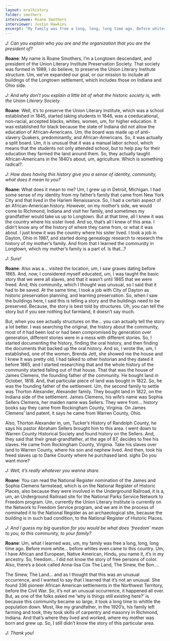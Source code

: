 ```yaml
---
layout: oralhistory
folder: smothers
interviewee: Roane Smothers
interviewer: Justin Hawkins
excerpt: "My family was free a long, long, long time ago. Before whites even came to this country. I thought that this was an unusual occurrence, and I wanted to say that I learned that it’s not unusual. [Anna-Lisa Cox in *The Bone and Sinew of the Land*] found 336 pioneer African American settlements in the Northwest Territory, before the Civil War. So, it’s not an unusual occurrence, it happened all over. This community became so large, it took a long time to whittle the population down. Most, like my grandfather, in the 1920’s, his family left farming and took skills of carpentry and masonry to Richmond, Indiana.""
---
```


*J: Can you explain who you are and the organization that you are the president of?*

**Roane**: My name is Roane Smothers, I’m a Longtown descendant, and president of the Union Literary Institute Preservation Society. That society was formed in 1989, I do believe, to preserve the Union Literary Institute structure. Um, we’ve expanded our goal, or our mission to include all buildings of the Longtown settlement, which includes those on Indiana and Ohio side.

*J: And why don’t you explain a little bit of what the historic society is, with the Union Literary Society.*

**Roane**: Well, it’s to preserve the Union Literary Institute, which was a school established in 1845, started taking students in 1846, was a coeducational, non-racial, accepted blacks, whites, women, um, for higher education. It was established for black because the state of Indiana did not allow the education of African-Americans. Um, the board was made up of anti-slavery Quakers, predominantly, and African-Americans. So, it was actually a split board. Um, it is unusual that it was a manual labor school, which means that the students not only attended school, but to help pay for their education they farmed the land around them. So, they actually taught African-Americans in the 1840’s about, um, agriculture. Which is something radical?.

*J: How does having this history give you a sense of identity, community, what does it mean to you?*

**Roane**: What does it mean to me? Um, I grew up in Detroit, Michigan. I had some sense of my identity from my father’s family that came from New York City and that lived in the Harlem Renaissance. So, I had a certain aspect of an African-American history. However, on my mother’s side, we would come to Richmond, Indiana and visit her family, and sometimes my grandfather would take us up to Longtown. But at that time, all I knew it was the country where his sister lived. And so, that’s all I knew of this area. I didn’t know any of the history of where they came from, or what it was about. I just knew it was the country where his sister lived. I took a job in Dayton, Ohio in 1987, and started doing genealogy research to research the history of my mother’s family. And from that I learned the community in Longtown, which my mother’s family is a part of. Is that…?

*J: Sure!*

**Roane**: Also was a… visited the location, um, I saw graves dating before 1865. And, now, I considered myself educated, um, I was taught the basic story that we were all slaves, and that it wasn’t until 1865 that we were freed. And, this community, which I thought was unusual, so I said that it had to be saved. At the same time, I took a job with City of Dayton as historic preservation planning, and learning preservation. So, when I saw the buildings here, I said this is telling a story and the buildings need to be preserved. Because, the story is best told by structures. Uh, you can tell the story but if you see nothing but farmland, it doesn’t say much.

But, when you see actually structures on the… you can actually tell the story a lot better. I was searching the original, the history about the community, most of it had been lost or had been compromised by generation over generation, different stories were in a mess with different stories. So, I started documenting the history, finding the oral history, and then finding the documents that backed up the oral history. And so, I wrote the, um, I established, one of the women, Brenda Jett, she showed me the house and I knew it was pretty old, I had talked to other historian and they dated it before 1865, and I started researching that and the whole history of the community started falling out of that house. That that was the house of James Clemens, the founding father of the community. He bought land in October, 1818. And, that particular piece of land was bought in 1822. So, he was the founding father of the settlement. Um, the second family to settle was Thorton Alexander, Alexander family. They bought land in 1822, on the Indiana side of the settlement. James Clemens, his wife’s name was Sophia Sellers Clemens, her maiden name was Sellers. They were from… history books say they came from Rockingham County, Virginia. On James Clemens’ land patent, it says he came from Warren County, Ohio.

Also, Thorton Alexander in, um, Tucker’s History of Randolph County, he says his pastor Abraham Sellers brought him to this area. I went down to Warren County Historical Society and found history on the Sellers. And, they said that their great-grandfather, at the age of 87, decides to free his slaves. He came from Rockingham County, Virginia. Take his slaves over land to Warren County, where his son and nephew lived. And then, took his freed slaves up to Darke County where he purchased land. *sighs* Do you want more?

*J: Well, it’s really whatever you wanna share.*

**Roane**: You can read the National Register nomination of the James and Sophia Clemens farmstead, which is on the National Register of Historic Places, also because they were involved in the Underground Railroad, it is a, um, an Underground Railroad site for the National Parks Service Network to Freedom program. Um, currently the Union Literary Institute is currently on the Network to Freedom Service program, and we are in the process of nominated it to the National Register as an archaeological site, because the building is in such bad condition, to the National Register of Historic Places.

*J: And I guess my big question for you would be what does ‘freedom’ mean to you, to this community, to your family?*

**Roane**: Um, what I learned was, um, my family was free a long, long, long time ago. Before more white… before whites even came to this country. Um, I have African and European, Native American, Hindu, you name it, it’s in my ancestry. So, freedom… I did not know the story of free persons of color. Also, there’s a book called Anna-lisa Cox The Land, The Sinew, the Bon….

The Sinew, The Land… and as I thought that this was an unusual occurrence, and I wanted to say that I learned that it’s not an unusual. She found 336 pioneer African American settlements in the Northwest Territory, before the Civil War. So, it’s not an unusual occurrence, it happened all over. But, as one of the folks asked me ‘why is things still existing here?’ is because this community became so large, it took a long time to whittle the population down. Most, like my grandfather, in the 1920’s, his family left farming and took, they took skills of carpentry and masonry in Richmond, Indiana. And that’s where they lived and worked, where my mother was born and grew up. So, I still didn’t know the story of this particular area.

*J: Thank you!*
